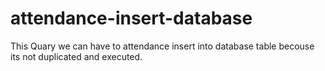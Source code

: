 # attendance-insert-database
 This Quary we can have to attendance insert into database table becouse  its not duplicated and  executed.
